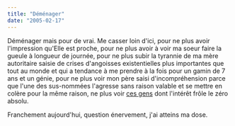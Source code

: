 ```yaml
---
title: "Déménager"
date: "2005-02-17"
---
```


Déménager mais pour de vrai. Me casser loin d'ici, pour ne plus avoir l'impression qu'Elle est proche, pour ne plus avoir à voir ma soeur faire la gueule à longueur de journée, pour ne plus subir la tyrannie de ma mère autoritaire saisie de crises d'angoisses existentielles plus importantes que tout au monde et qui a tendance à me prendre à la fois pour un gamin de 7 ans et un génie, pour ne plus voir mon père saisi d'incompréhension parce que l'une des sus-nommées l'agresse sans raison valable et se mettre en colère pour la même raison, ne plus voir [ces gens](http://lamonade.free.fr/images/photoMP.jpg) dont l'intérêt frôle le zéro absolu.

Franchement aujourd'hui, question énervement, j'ai atteins ma dose.

